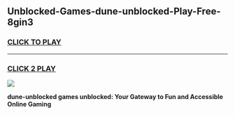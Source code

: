 
## Unblocked-Games-dune-unblocked-Play-Free-8gin3
<h3>
<a href="https://premium76.site?title=dune-unblocked&ref=18A1">CLICK TO PLAY</a></h3>
<hr>

<h3>
<a href="https://premium76.site?title=dune-unblocked&ref=18A1">CLICK 2 PLAY</a>
  
</h3>

<a href="https://premium76.site?title=dune-unblocked&ref=18A1"><img src="https://clearcache.store/games.png"></a>


**dune-unblocked games unblocked: Your Gateway to Fun and Accessible Online Gaming**
